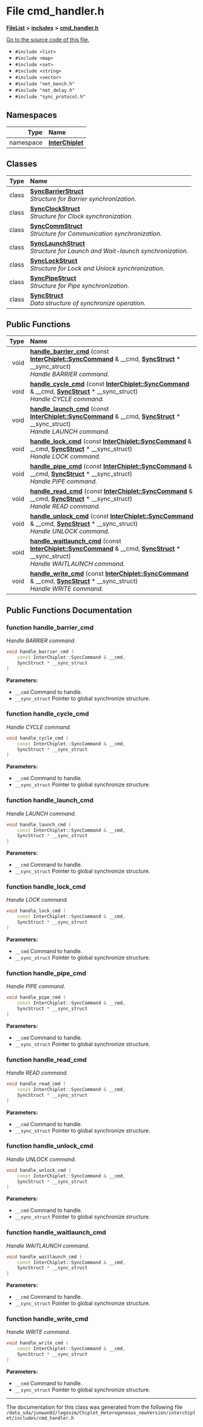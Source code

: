 
# File cmd\_handler.h



[**FileList**](files.md) **>** [**includes**](dir_943fa6db2bfb09b7dcf1f02346dde40e.md) **>** [**cmd\_handler.h**](cmd__handler_8h.md)

[Go to the source code of this file.](cmd__handler_8h_source.md)



* `#include <list>`
* `#include <map>`
* `#include <set>`
* `#include <string>`
* `#include <vector>`
* `#include "net_bench.h"`
* `#include "net_delay.h"`
* `#include "sync_protocol.h"`









## Namespaces

| Type | Name |
| ---: | :--- |
| namespace | [**InterChiplet**](namespaceInterChiplet.md) <br> |

## Classes

| Type | Name |
| ---: | :--- |
| class | [**SyncBarrierStruct**](classInterChiplet_1_1SyncBarrierStruct.md) <br>_Structure for Barrier synchronization._  |
| class | [**SyncClockStruct**](classInterChiplet_1_1SyncClockStruct.md) <br>_Structure for Clock synchronization._  |
| class | [**SyncCommStruct**](classInterChiplet_1_1SyncCommStruct.md) <br>_Structure for Communication synchronization._  |
| class | [**SyncLaunchStruct**](classInterChiplet_1_1SyncLaunchStruct.md) <br>_Structure for Launch and Wait-launch synchronization._  |
| class | [**SyncLockStruct**](classInterChiplet_1_1SyncLockStruct.md) <br>_Structure for Lock and Unlock synchronization._  |
| class | [**SyncPipeStruct**](classInterChiplet_1_1SyncPipeStruct.md) <br>_Structure for Pipe synchronization._  |
| class | [**SyncStruct**](classSyncStruct.md) <br>_Data structure of synchronize operation._  |





## Public Functions

| Type | Name |
| ---: | :--- |
|  void | [**handle\_barrier\_cmd**](#function-handle_barrier_cmd) (const [**InterChiplet::SyncCommand**](classInterChiplet_1_1SyncCommand.md) & \_\_cmd, [**SyncStruct**](classSyncStruct.md) \* \_\_sync\_struct) <br>_Handle BARRIER command._  |
|  void | [**handle\_cycle\_cmd**](#function-handle_cycle_cmd) (const [**InterChiplet::SyncCommand**](classInterChiplet_1_1SyncCommand.md) & \_\_cmd, [**SyncStruct**](classSyncStruct.md) \* \_\_sync\_struct) <br>_Handle CYCLE command._  |
|  void | [**handle\_launch\_cmd**](#function-handle_launch_cmd) (const [**InterChiplet::SyncCommand**](classInterChiplet_1_1SyncCommand.md) & \_\_cmd, [**SyncStruct**](classSyncStruct.md) \* \_\_sync\_struct) <br>_Handle LAUNCH command._  |
|  void | [**handle\_lock\_cmd**](#function-handle_lock_cmd) (const [**InterChiplet::SyncCommand**](classInterChiplet_1_1SyncCommand.md) & \_\_cmd, [**SyncStruct**](classSyncStruct.md) \* \_\_sync\_struct) <br>_Handle LOCK command._  |
|  void | [**handle\_pipe\_cmd**](#function-handle_pipe_cmd) (const [**InterChiplet::SyncCommand**](classInterChiplet_1_1SyncCommand.md) & \_\_cmd, [**SyncStruct**](classSyncStruct.md) \* \_\_sync\_struct) <br>_Handle PIPE command._  |
|  void | [**handle\_read\_cmd**](#function-handle_read_cmd) (const [**InterChiplet::SyncCommand**](classInterChiplet_1_1SyncCommand.md) & \_\_cmd, [**SyncStruct**](classSyncStruct.md) \* \_\_sync\_struct) <br>_Handle READ command._  |
|  void | [**handle\_unlock\_cmd**](#function-handle_unlock_cmd) (const [**InterChiplet::SyncCommand**](classInterChiplet_1_1SyncCommand.md) & \_\_cmd, [**SyncStruct**](classSyncStruct.md) \* \_\_sync\_struct) <br>_Handle UNLOCK command._  |
|  void | [**handle\_waitlaunch\_cmd**](#function-handle_waitlaunch_cmd) (const [**InterChiplet::SyncCommand**](classInterChiplet_1_1SyncCommand.md) & \_\_cmd, [**SyncStruct**](classSyncStruct.md) \* \_\_sync\_struct) <br>_Handle WAITLAUNCH command._  |
|  void | [**handle\_write\_cmd**](#function-handle_write_cmd) (const [**InterChiplet::SyncCommand**](classInterChiplet_1_1SyncCommand.md) & \_\_cmd, [**SyncStruct**](classSyncStruct.md) \* \_\_sync\_struct) <br>_Handle WRITE command._  |








## Public Functions Documentation


### function handle\_barrier\_cmd 

_Handle BARRIER command._ 
```C++
void handle_barrier_cmd (
    const InterChiplet::SyncCommand & __cmd,
    SyncStruct * __sync_struct
) 
```





**Parameters:**


* `__cmd` Command to handle. 
* `__sync_struct` Pointer to global synchronize structure. 




        

### function handle\_cycle\_cmd 

_Handle CYCLE command._ 
```C++
void handle_cycle_cmd (
    const InterChiplet::SyncCommand & __cmd,
    SyncStruct * __sync_struct
) 
```





**Parameters:**


* `__cmd` Command to handle. 
* `__sync_struct` Pointer to global synchronize structure. 




        

### function handle\_launch\_cmd 

_Handle LAUNCH command._ 
```C++
void handle_launch_cmd (
    const InterChiplet::SyncCommand & __cmd,
    SyncStruct * __sync_struct
) 
```





**Parameters:**


* `__cmd` Command to handle. 
* `__sync_struct` Pointer to global synchronize structure. 




        

### function handle\_lock\_cmd 

_Handle LOCK command._ 
```C++
void handle_lock_cmd (
    const InterChiplet::SyncCommand & __cmd,
    SyncStruct * __sync_struct
) 
```





**Parameters:**


* `__cmd` Command to handle. 
* `__sync_struct` Pointer to global synchronize structure. 




        

### function handle\_pipe\_cmd 

_Handle PIPE command._ 
```C++
void handle_pipe_cmd (
    const InterChiplet::SyncCommand & __cmd,
    SyncStruct * __sync_struct
) 
```





**Parameters:**


* `__cmd` Command to handle. 
* `__sync_struct` Pointer to global synchronize structure. 




        

### function handle\_read\_cmd 

_Handle READ command._ 
```C++
void handle_read_cmd (
    const InterChiplet::SyncCommand & __cmd,
    SyncStruct * __sync_struct
) 
```





**Parameters:**


* `__cmd` Command to handle. 
* `__sync_struct` Pointer to global synchronize structure. 




        

### function handle\_unlock\_cmd 

_Handle UNLOCK command._ 
```C++
void handle_unlock_cmd (
    const InterChiplet::SyncCommand & __cmd,
    SyncStruct * __sync_struct
) 
```





**Parameters:**


* `__cmd` Command to handle. 
* `__sync_struct` Pointer to global synchronize structure. 




        

### function handle\_waitlaunch\_cmd 

_Handle WAITLAUNCH command._ 
```C++
void handle_waitlaunch_cmd (
    const InterChiplet::SyncCommand & __cmd,
    SyncStruct * __sync_struct
) 
```





**Parameters:**


* `__cmd` Command to handle. 
* `__sync_struct` Pointer to global synchronize structure. 




        

### function handle\_write\_cmd 

_Handle WRITE command._ 
```C++
void handle_write_cmd (
    const InterChiplet::SyncCommand & __cmd,
    SyncStruct * __sync_struct
) 
```





**Parameters:**


* `__cmd` Command to handle. 
* `__sync_struct` Pointer to global synchronize structure. 




        

------------------------------
The documentation for this class was generated from the following file `/data_sda/junwan02/legosim/Chiplet_Heterogeneous_newVersion/interchiplet/includes/cmd_handler.h`
